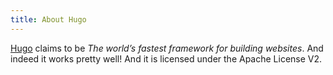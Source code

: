 ```yaml
---
title: About Hugo
---
```


[Hugo](https://gohugo.io/) claims to be _The world’s fastest framework for building websites_. And indeed it works pretty well! And it is licensed under the Apache License V2.